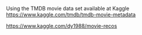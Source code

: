 Using the TMDB movie data set available at Kaggle
https://www.kaggle.com/tmdb/tmdb-movie-metadata

https://www.kaggle.com/dy1988/movie-recos
